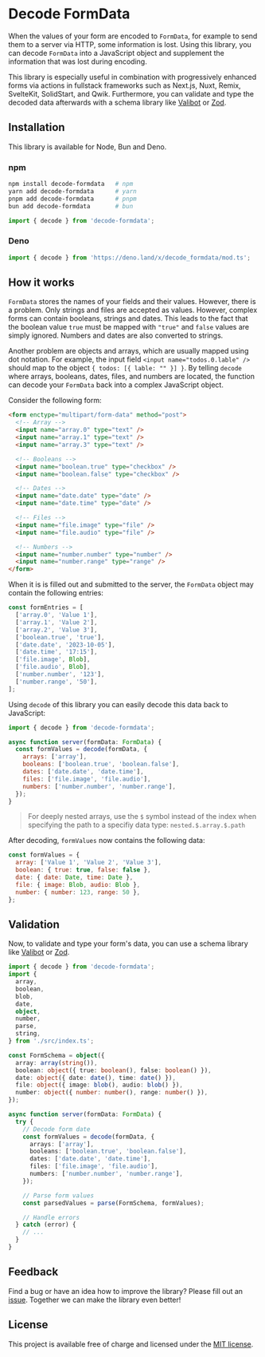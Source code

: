 # Decode FormData

When the values of your form are encoded to `FormData`, for example to send them to a server via HTTP, some information is lost. Using this library, you can decode `FormData` into a JavaScript object and supplement the information that was lost during encoding.

This library is especially useful in combination with progressively enhanced forms via actions in fullstack frameworks such as Next.js, Nuxt, Remix, SvelteKit, SolidStart, and Qwik. Furthermore, you can validate and type the decoded data afterwards with a schema library like [Valibot](https://valibot.dev/) or [Zod](https://zod.dev/).

## Installation

This library is available for Node, Bun and Deno.

### npm

```bash
npm install decode-formdata   # npm
yarn add decode-formdata      # yarn
pnpm add decode-formdata      # pnpm
bun add decode-formdata       # bun
```

```js
import { decode } from 'decode-formdata';
```

### Deno

```ts
import { decode } from 'https://deno.land/x/decode_formdata/mod.ts';
```

## How it works

`FormData` stores the names of your fields and their values. However, there is a problem. Only strings and files are accepted as values. However, complex forms can contain booleans, strings and dates. This leads to the fact that the boolean value `true` must be mapped with `"true"` and `false` values are simply ignored. Numbers and dates are also converted to strings.

Another problem are objects and arrays, which are usually mapped using dot notation. For example, the input field `<input name="todos.0.lable" />` should map to the object `{ todos: [{ lable: "" }] }`. By telling `decode` where arrays, booleans, dates, files, and numbers are located, the function can decode your `FormData` back into a complex JavaScript object.

Consider the following form:

```html
<form enctype="multipart/form-data" method="post">
  <!-- Array -->
  <input name="array.0" type="text" />
  <input name="array.1" type="text" />
  <input name="array.3" type="text" />

  <!-- Booleans -->
  <input name="boolean.true" type="checkbox" />
  <input name="boolean.false" type="checkbox" />

  <!-- Dates -->
  <input name="date.date" type="date" />
  <input name="date.time" type="date" />

  <!-- Files -->
  <input name="file.image" type="file" />
  <input name="file.audio" type="file" />

  <!-- Numbers -->
  <input name="number.number" type="number" />
  <input name="number.range" type="range" />
</form>
```

When it is is filled out and submitted to the server, the `FormData` object may contain the following entries:

```js
const formEntries = [
  ['array.0', 'Value 1'],
  ['array.1', 'Value 2'],
  ['array.2', 'Value 3'],
  ['boolean.true', 'true'],
  ['date.date', '2023-10-05'],
  ['date.time', '17:15'],
  ['file.image', Blob],
  ['file.audio', Blob],
  ['number.number', '123'],
  ['number.range', '50'],
];
```

Using `decode` of this library you can easily decode this data back to JavaScript:

```js
import { decode } from 'decode-formdata';

async function server(formData: FormData) {
  const formValues = decode(formData, {
    arrays: ['array'],
    booleans: ['boolean.true', 'boolean.false'],
    dates: ['date.date', 'date.time'],
    files: ['file.image', 'file.audio'],
    numbers: ['number.number', 'number.range'],
  });
}
```

> For deeply nested arrays, use the `$` symbol instead of the index when specifying the path to a specifiy data type: `nested.$.array.$.path`

After decoding, `formValues` now contains the following data:

```js
const formValues = {
  array: ['Value 1', 'Value 2', 'Value 3'],
  boolean: { true: true, false: false },
  date: { date: Date, time: Date },
  file: { image: Blob, audio: Blob },
  number: { number: 123, range: 50 },
};
```

## Validation

Now, to validate and type your form's data, you can use a schema library like [Valibot](https://valibot.dev/) or [Zod](https://zod.dev/).

```ts
import { decode } from 'decode-formdata';
import {
  array,
  boolean,
  blob,
  date,
  object,
  number,
  parse,
  string,
} from './src/index.ts';

const FormSchema = object({
  array: array(string()),
  boolean: object({ true: boolean(), false: boolean() }),
  date: object({ date: date(), time: date() }),
  file: object({ image: blob(), audio: blob() }),
  number: object({ number: number(), range: number() }),
});

async function server(formData: FormData) {
  try {
    // Decode form date
    const formValues = decode(formData, {
      arrays: ['array'],
      booleans: ['boolean.true', 'boolean.false'],
      dates: ['date.date', 'date.time'],
      files: ['file.image', 'file.audio'],
      numbers: ['number.number', 'number.range'],
    });

    // Parse form values
    const parsedValues = parse(FormSchema, formValues);

    // Handle errors
  } catch (error) {
    // ...
  }
}
```

## Feedback

Find a bug or have an idea how to improve the library? Please fill out an [issue](https://github.com/fabian-hiller/decode-formdata/issues/new). Together we can make the library even better!

## License

This project is available free of charge and licensed under the [MIT license](https://github.com/fabian-hiller/decode-formdata/blob/main/LICENSE.md).
